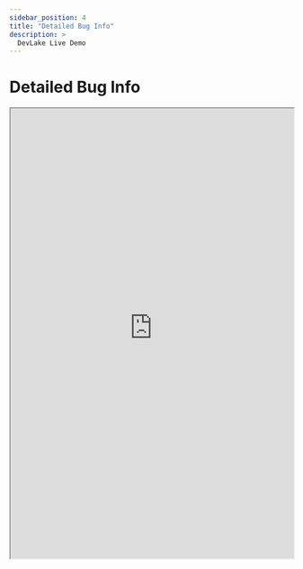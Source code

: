 ```yaml
---
sidebar_position: 4
title: "Detailed Bug Info"
description: >
  DevLake Live Demo
---
```


# Detailed Bug Info
<iframe src="https://grafana-lake.demo.devlake.io/d/s48Lzn5nz/demo-detailed-bug-info?orgId=1&from=1635945709579&to=1651584109579" width="100%" height="800px"></iframe>